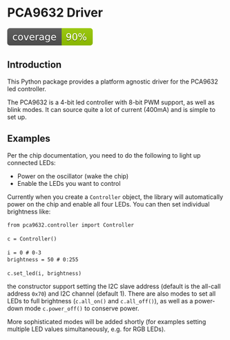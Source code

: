 # PCA9632 Driver

![coverage](coverage.svg)

## Introduction

This Python package provides a platform agnostic driver for the PCA9632 led controller.

The PCA9632 is a 4-bit led controller with 8-bit PWM support, as well as blink modes. It can source quite a lot of current (400mA) and is simple to set up.

## Examples

Per the chip documentation, you need to do the following to light up connected LEDs:

* Power on the oscillator (wake the chip)
* Enable the LEDs you want to control

Currently when you create a `Controller` object, the library will automatically power on the chip and enable all four LEDs. You can then set individual brightness like:

```
from pca9632.controller import Controller

c = Controller()

i = 0 # 0-3
brightness = 50 # 0:255

c.set_led(i, brightness)
```

the constructor support setting the I2C slave address (default is the all-call address `0x70`) and I2C channel (default 1). There are also modes to set all LEDs to full brightness (`c.all_on()` and `c.all_off()`), as well as a power-down mode `c.power_off()` to conserve power.

More sophisticated modes will be added shortly (for examples setting multiple LED values simultaneously, e.g. for RGB LEDs).
